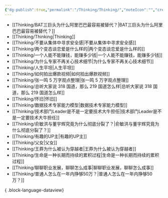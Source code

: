 ```yaml
---
{"dg-publish":true,"permalink":"/Thinking/Thinking/","noteIcon":"","created":"2025-03-06T21:28:25.984+08:00"}
---
```



- [[Thinking/BAT三巨头为什么阿里巴巴最容易被替代？\|BAT三巨头为什么阿里巴巴最容易被替代？]]
- [[Thinking/Thinking\|Thinking]]
- [[Thinking/不要从集体中寻求安全感\|不要从集体中寻求安全感]]
- [[Thinking/两个变态谈恋爱是什么样的\|两个变态谈恋爱是什么样的]]
- [[Thinking/一个人能不能赚钱，能赚多少钱\|一个人能不能赚钱，能赚多少钱]]
- [[Thinking/为什么专家不再关心技术细节\|为什么专家不再关心技术细节]]
- [[Thinking/人生平坦\|人生平坦]]
- [[Thinking/如何拍出爆款视频\|如何拍出爆款视频]]
- [[Thinking/张一鸣 5 万字观点整理\|张一鸣 5 万字观点整理]]
- [[Thinking/总听大家说 318 国道，那么 219 国道怎么样\|总听大家说 318 国道，那么 219 国道怎么样]]
- [[Thinking/怀旧\|怀旧]]
- [[Thinking/数据技术专家能力模型\|数据技术专家能力模型]]
- [[Thinking/技术部门Leader是不是一定要技术大牛担任\|技术部门Leader是不是一定要技术大牛担任]]
- [[Thinking/俞敏洪与董宇辉究竟为什么彻底分裂了？\|俞敏洪与董宇辉究竟为什么彻底分裂了？]]
- [[Thinking/有趣的UP主\|有趣的UP主]]
- [[Thinking/父女\|父女]]
- [[Thinking/王莽为什么被认为穿越者\|王莽为什么被认为穿越者]]
- [[Thinking/生命是一种长期而持续的累积过程\|生命是一种长期而持续的累积过程]]
- [[Thinking/聊聊职业发展，聊聊怎么成事\|聊聊职业发展，聊聊怎么成事]]
- [[Thinking/普通人怎么在一年内挣够50万？\|普通人怎么在一年内挣够50万？]]

{ .block-language-dataview}
